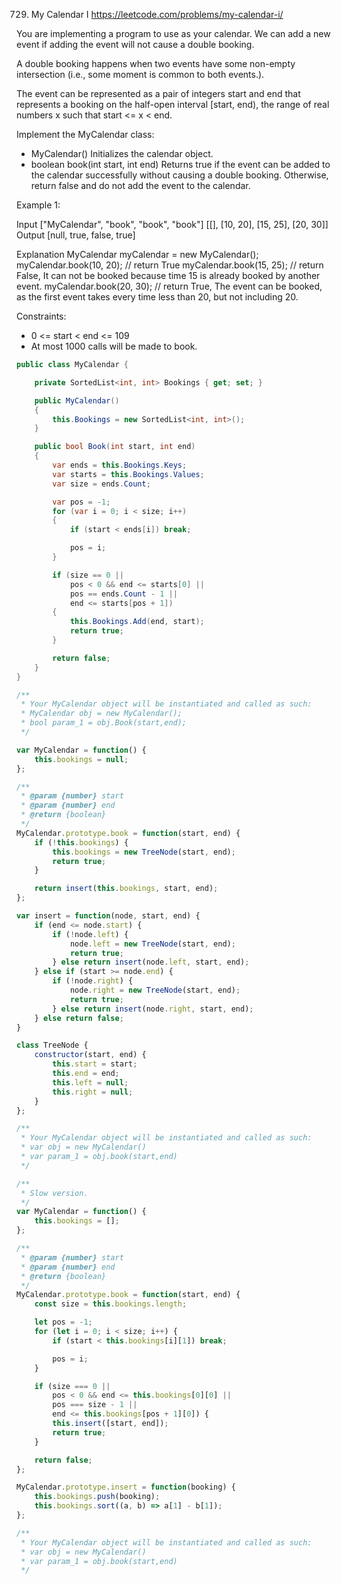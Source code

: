 729. My Calendar I
https://leetcode.com/problems/my-calendar-i/

You are implementing a program to use as your calendar. We can add a new event if adding the event will not cause a double booking.

A double booking happens when two events have some non-empty intersection (i.e., some moment is common to both events.).

The event can be represented as a pair of integers start and end that represents a booking on the half-open interval [start, end), the range of real numbers x such that start <= x < end.

Implement the MyCalendar class:

* MyCalendar() Initializes the calendar object.
* boolean book(int start, int end) Returns true if the event can be added to the calendar successfully without causing a double booking. Otherwise, return false and do not add the event to the calendar.

Example 1:

Input
["MyCalendar", "book", "book", "book"]
[[], [10, 20], [15, 25], [20, 30]]
Output
[null, true, false, true]

Explanation
MyCalendar myCalendar = new MyCalendar();
myCalendar.book(10, 20); // return True
myCalendar.book(15, 25); // return False, It can not be booked because time 15 is already booked by another event.
myCalendar.book(20, 30); // return True, The event can be booked, as the first event takes every time less than 20, but not including 20.

Constraints:
* 0 <= start < end <= 109
* At most 1000 calls will be made to book.

```C#
public class MyCalendar {

    private SortedList<int, int> Bookings { get; set; }

    public MyCalendar()
    {
        this.Bookings = new SortedList<int, int>();
    }

    public bool Book(int start, int end)
    {
        var ends = this.Bookings.Keys;
        var starts = this.Bookings.Values;
        var size = ends.Count;

        var pos = -1;
        for (var i = 0; i < size; i++)
        {
            if (start < ends[i]) break;

            pos = i;
        }

        if (size == 0 ||
            pos < 0 && end <= starts[0] ||
            pos == ends.Count - 1 ||
            end <= starts[pos + 1])
        {
            this.Bookings.Add(end, start);
            return true;
        }

        return false;
    }
}

/**
 * Your MyCalendar object will be instantiated and called as such:
 * MyCalendar obj = new MyCalendar();
 * bool param_1 = obj.Book(start,end);
 */
```

```JavaScript
var MyCalendar = function() {
	this.bookings = null;
};

/** 
 * @param {number} start 
 * @param {number} end
 * @return {boolean}
 */
MyCalendar.prototype.book = function(start, end) {
	if (!this.bookings) {
		this.bookings = new TreeNode(start, end);
		return true;
	}

	return insert(this.bookings, start, end);
};

var insert = function(node, start, end) {
	if (end <= node.start) {
		if (!node.left) {
			node.left = new TreeNode(start, end);
			return true;
		} else return insert(node.left, start, end);
	} else if (start >= node.end) {
		if (!node.right) {
			node.right = new TreeNode(start, end);
			return true;
		} else return insert(node.right, start, end);
	} else return false;
}

class TreeNode {
	constructor(start, end) {
		this.start = start;
		this.end = end;
		this.left = null;
		this.right = null;
	}
};

/** 
 * Your MyCalendar object will be instantiated and called as such:
 * var obj = new MyCalendar()
 * var param_1 = obj.book(start,end)
 */
```

```JavaScript
/**
 * Slow version.
 */
var MyCalendar = function() {
    this.bookings = [];
};

/** 
 * @param {number} start 
 * @param {number} end
 * @return {boolean}
 */
MyCalendar.prototype.book = function(start, end) {
    const size = this.bookings.length;

    let pos = -1;
    for (let i = 0; i < size; i++) {
    	if (start < this.bookings[i][1]) break;

    	pos = i;
    }

    if (size === 0 ||
    	pos < 0 && end <= this.bookings[0][0] ||
    	pos === size - 1 ||
    	end <= this.bookings[pos + 1][0]) {
    	this.insert([start, end]);
    	return true;
    }

    return false;
};

MyCalendar.prototype.insert = function(booking) {
	this.bookings.push(booking);
	this.bookings.sort((a, b) => a[1] - b[1]);
};

/** 
 * Your MyCalendar object will be instantiated and called as such:
 * var obj = new MyCalendar()
 * var param_1 = obj.book(start,end)
 */
```